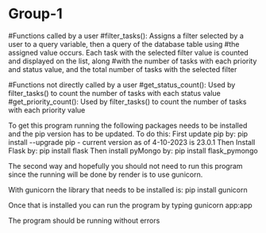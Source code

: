 # Group-1

#Functions called by a user
#filter_tasks(): Assigns a filter selected by a user to a query variable, then a query of the database table using
#the assigned value occurs. Each task with the selected filter value is counted and displayed on the list, along
#with the number of tasks with each priority and status value, and the total number of tasks with the selected filter

#Functions not directly called by a user
#get_status_count(): Used by filter_tasks() to count the number of tasks with each status value
#get_priority_count(): Used by filter_tasks() to count the number of tasks with each priority value

To get this program running the following packages needs to be installed and the pip version has to be updated.
To do this: 
First update pip by:
pip install --upgrade pip     - current version as of 4-10-2023 is 23.0.1
Then Install Flask by:
pip install flask
Then install pyMongo by:
pip install flask_pymongo

The second way and hopefully you should not need to run this program since the running will be done by render is to use gunicorn. 

With gunicorn the library that needs to be installed is:
pip install gunicorn

Once that is installed you can run the program by typing gunicorn app:app

The program should be running without errors